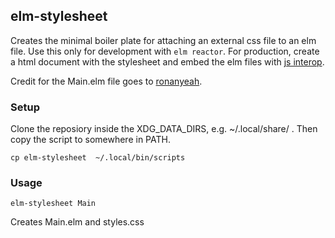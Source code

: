 ## elm-stylesheet
Creates the minimal boiler plate for attaching an external css file to an elm file.
Use this only for development with `elm reactor`. 
For production, create a html document with the stylesheet and embed the elm 
files with [js interop](https://guide.elm-lang.org/interop/#embedding-in-html).

Credit for the Main.elm file goes to [ronanyeah](https://gist.github.com/ronanyeah).

### Setup
Clone the reposiory inside the XDG\_DATA\_DIRS, e.g. ~/.local/share/ . 
Then copy the script to somewhere in PATH.
```
cp elm-stylesheet  ~/.local/bin/scripts
```

### Usage
```
elm-stylesheet Main
```
Creates Main.elm and styles.css
